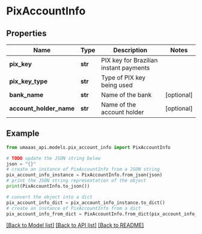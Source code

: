 # PixAccountInfo


## Properties

Name | Type | Description | Notes
------------ | ------------- | ------------- | -------------
**pix_key** | **str** | PIX key for Brazilian instant payments | 
**pix_key_type** | **str** | Type of PIX key being used | 
**bank_name** | **str** | Name of the bank | [optional] 
**account_holder_name** | **str** | Name of the account holder | [optional] 

## Example

```python
from umaaas_api.models.pix_account_info import PixAccountInfo

# TODO update the JSON string below
json = "{}"
# create an instance of PixAccountInfo from a JSON string
pix_account_info_instance = PixAccountInfo.from_json(json)
# print the JSON string representation of the object
print(PixAccountInfo.to_json())

# convert the object into a dict
pix_account_info_dict = pix_account_info_instance.to_dict()
# create an instance of PixAccountInfo from a dict
pix_account_info_from_dict = PixAccountInfo.from_dict(pix_account_info_dict)
```
[[Back to Model list]](../README.md#documentation-for-models) [[Back to API list]](../README.md#documentation-for-api-endpoints) [[Back to README]](../README.md)


